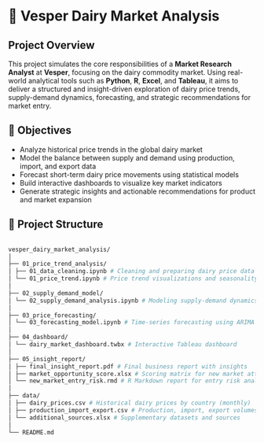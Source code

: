 # 🧪 Vesper Dairy Market Analysis

## Project Overview

This project simulates the core responsibilities of a **Market Research Analyst** at **Vesper**, focusing on the dairy commodity market. Using real-world analytical tools such as **Python**, **R**, **Excel**, and **Tableau**, it aims to deliver a structured and insight-driven exploration of dairy price trends, supply-demand dynamics, forecasting, and strategic recommendations for market entry.

## 🎯 Objectives

- Analyze historical price trends in the global dairy market
- Model the balance between supply and demand using production, import, and export data
- Forecast short-term dairy price movements using statistical models
- Build interactive dashboards to visualize key market indicators
- Generate strategic insights and actionable recommendations for product and market expansion

## 🧩 Project Structure

```bash

vesper_dairy_market_analysis/
│
├── 01_price_trend_analysis/
│ ├── 01_data_cleaning.ipynb # Cleaning and preparing dairy price data
│ └── 01_price_trend.ipynb # Price trend visualizations and seasonality analysis
│
├── 02_supply_demand_model/
│ └── 02_supply_demand_analysis.ipynb # Modeling supply-demand dynamics
│
├── 03_price_forecasting/
│ └── 03_forecasting_model.ipynb # Time-series forecasting using ARIMA and Prophet
│
├── 04_dashboard/
│ └── dairy_market_dashboard.twbx # Interactive Tableau dashboard
│
├── 05_insight_report/
│ ├── final_insight_report.pdf # Final business report with insights
│ ├── market_opportunity_score.xlsx # Scoring matrix for new market attractiveness
│ └── new_market_entry_risk.rmd # R Markdown report for entry risk analysis
│
├── data/
│ ├── dairy_prices.csv # Historical dairy prices by country (monthly)
│ ├── production_import_export.csv # Production, import, export volumes
│ └── additional_sources.xlsx # Supplementary datasets and sources
│
└── README.md
